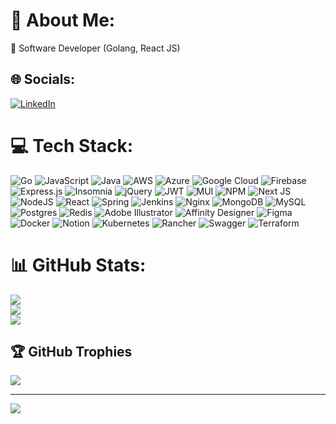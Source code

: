 # 💫 About Me:

🔭 Software Developer (Golang, React JS)<br>


## 🌐 Socials:

[![LinkedIn](https://img.shields.io/badge/LinkedIn-%230077B5.svg?logo=linkedin&logoColor=white)](https://linkedin.com/in/ilham-syahidi) 

# 💻 Tech Stack:

![Go](https://img.shields.io/badge/go-%2300ADD8.svg?style=plastic&logo=go&logoColor=white) ![JavaScript](https://img.shields.io/badge/javascript-%23323330.svg?style=plastic&logo=javascript&logoColor=%23F7DF1E) ![Java](https://img.shields.io/badge/java-%23ED8B00.svg?style=plastic&logo=java&logoColor=white) ![AWS](https://img.shields.io/badge/AWS-%23FF9900.svg?style=plastic&logo=amazon-aws&logoColor=white) ![Azure](https://img.shields.io/badge/azure-%230072C6.svg?style=plastic&logo=azure-devops&logoColor=white) ![Google Cloud](https://img.shields.io/badge/Google%20Cloud-%234285F4.svg?style=plastic&logo=google-cloud&logoColor=white) ![Firebase](https://img.shields.io/badge/firebase-%23039BE5.svg?style=plastic&logo=firebase) ![Express.js](https://img.shields.io/badge/express.js-%23404d59.svg?style=plastic&logo=express&logoColor=%2361DAFB) ![Insomnia](https://img.shields.io/badge/Insomnia-black?style=plastic&logo=insomnia&logoColor=5849BE) ![jQuery](https://img.shields.io/badge/jquery-%230769AD.svg?style=plastic&logo=jquery&logoColor=white) ![JWT](https://img.shields.io/badge/JWT-black?style=plastic&logo=JSON%20web%20tokens) ![MUI](https://img.shields.io/badge/MUI-%230081CB.svg?style=plastic&logo=material-ui&logoColor=white) ![NPM](https://img.shields.io/badge/NPM-%23000000.svg?style=plastic&logo=npm&logoColor=white) ![Next JS](https://img.shields.io/badge/Next-black?style=plastic&logo=next.js&logoColor=white) ![NodeJS](https://img.shields.io/badge/node.js-6DA55F?style=plastic&logo=node.js&logoColor=white) ![React](https://img.shields.io/badge/react-%2320232a.svg?style=plastic&logo=react&logoColor=%2361DAFB) ![Spring](https://img.shields.io/badge/spring-%236DB33F.svg?style=plastic&logo=spring&logoColor=white) ![Jenkins](https://img.shields.io/badge/jenkins-%232C5263.svg?style=plastic&logo=jenkins&logoColor=white) ![Nginx](https://img.shields.io/badge/nginx-%23009639.svg?style=plastic&logo=nginx&logoColor=white) ![MongoDB](https://img.shields.io/badge/MongoDB-%234ea94b.svg?style=plastic&logo=mongodb&logoColor=white) ![MySQL](https://img.shields.io/badge/mysql-%2300f.svg?style=plastic&logo=mysql&logoColor=white) ![Postgres](https://img.shields.io/badge/postgres-%23316192.svg?style=plastic&logo=postgresql&logoColor=white) ![Redis](https://img.shields.io/badge/redis-%23DD0031.svg?style=plastic&logo=redis&logoColor=white) ![Adobe Illustrator](https://img.shields.io/badge/adobeillustrator-%23FF9A00.svg?style=plastic&logo=adobeillustrator&logoColor=white) ![Affinity Designer](https://img.shields.io/badge/affinitydesginer-%231B72BE.svg?style=plastic&logo=affinity-designer&logoColor=white) 	![Figma](https://img.shields.io/badge/figma-%23F24E1E.svg?style=plastic&logo=figma&logoColor=white) ![Docker](https://img.shields.io/badge/docker-%230db7ed.svg?style=plastic&logo=docker&logoColor=white) ![Notion](https://img.shields.io/badge/Notion-%23000000.svg?style=plastic&logo=notion&logoColor=white) ![Kubernetes](https://img.shields.io/badge/kubernetes-%23326ce5.svg?style=plastic&logo=kubernetes&logoColor=white) ![Rancher](https://img.shields.io/badge/rancher-%230075A8.svg?style=plastic&logo=rancher&logoColor=white) ![Swagger](https://img.shields.io/badge/-Swagger-%23Clojure?style=plastic&logo=swagger&logoColor=white) ![Terraform](https://img.shields.io/badge/terraform-%235835CC.svg?style=plastic&logo=terraform&logoColor=white)

# 📊 GitHub Stats:

![](https://github-readme-stats.vercel.app/api?username=iamsyahidi&theme=react&hide_border=false&include_all_commits=true&count_private=true)<br/>
![](https://github-readme-streak-stats.herokuapp.com/?user=iamsyahidi&theme=react&hide_border=false)<br/>
![](https://github-readme-stats.vercel.app/api/top-langs/?username=iamsyahidi&theme=react&hide_border=false&include_all_commits=true&count_private=true&layout=compact)

## 🏆 GitHub Trophies

![](https://github-profile-trophy.vercel.app/?username=iamsyahidi&theme=chalk&no-frame=false&no-bg=false&margin-w=4)

---

[![](https://visitcount.itsvg.in/api?id=iamsyahidi&icon=0&color=11)](https://visitcount.itsvg.in)

<!-- Proudly created with GPRM ( https://gprm.itsvg.in ) -->

<!---
iamsyahidi/iamsyahidi is a ✨ special ✨ repository because its `README.md` (this file) appears on your GitHub profile.
You can click the Preview link to take a look at your changes.
--->
